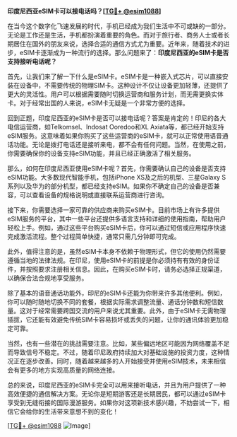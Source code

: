 **印度尼西亚eSIM卡可以接电话吗？[[TG💪+ @esim1088](https://t.me/s/esim1088)]**

在当今这个数字化飞速发展的时代，手机已经成为我们生活中不可或缺的一部分。无论是工作还是生活，手机都扮演着重要的角色。而对于旅行者、商务人士或者长期居住在国外的朋友来说，选择合适的通信方式尤为重要。近年来，随着技术的进步，eSIM卡逐渐成为一种流行的选择。那么问题来了：**印度尼西亚的eSIM卡是否支持接听电话呢？**

首先，让我们来了解一下什么是eSIM卡。eSIM卡是一种嵌入式芯片，可以直接安装在设备中，不需要传统的物理SIM卡。这种设计不仅让设备更加轻薄，还提供了更大的灵活性。用户可以根据需要随时切换运营商和服务计划，而无需更换实体卡。对于经常出国的人来说，eSIM卡无疑是一个非常方便的选择。

回到正题，印度尼西亚的eSIM卡是否可以接电话呢？答案是肯定的！印尼的各大电信运营商，如Telkomsel、Indosat Ooredoo和XL Axiata等，都已经开始支持eSIM服务。这意味着如果你购买了这些运营商的eSIM卡，就可以正常使用语音通话功能。无论是拨打电话还是接听来电，都不会有任何问题。当然，在使用之前，你需要确保你的设备支持eSIM功能，并且已经正确激活了相关服务。

那么，如何在印度尼西亚使用eSIM卡呢？首先，你需要确认自己的设备是否支持eSIM功能。大多数现代智能手机，包括iPhone XS及之后的机型、三星Galaxy S系列以及华为的部分机型，都已经支持eSIM。如果你不确定自己的设备是否兼容，可以查看设备的规格说明或直接联系运营商进行咨询。

接下来，你需要选择一家可靠的供应商来购买eSIM卡。目前市场上有许多提供eSIM服务的平台，其中一些平台还提供多语言支持和详细的使用指南，帮助用户轻松上手。例如，通过这些平台购买eSIM卡后，你可以通过短信或应用程序快速完成激活流程。整个过程简单快捷，通常只需几分钟即可完成。

此外，值得注意的是，虽然eSIM卡本身不依赖于物理形式，但它的使用仍然需要遵循当地的法律法规。在印尼，使用eSIM卡的前提是你必须持有有效的身份证件，并按照要求注册相关信息。因此，在购买eSIM卡时，请务必选择正规渠道，以确保合法合规地享受服务。

除了基本的语音通话功能外，印尼的eSIM卡还能为你带来许多其他便利。例如，你可以随时随地切换不同的套餐，根据实际需求调整流量、通话分钟数和短信数量。这对于经常需要跨国交流的用户来说尤其重要。此外，由于eSIM卡无需物理插拔，它还能有效避免传统SIM卡容易损坏或丢失的问题，让你的通讯体验更加稳定可靠。

当然，也有一些潜在的挑战需要注意。比如，某些偏远地区可能因为网络覆盖不足而导致信号不稳定。不过，随着印尼政府持续加大对基础设施的投资力度，这种情况正在逐步改善。同时，随着越来越多的人开始接受并使用eSIM技术，未来相信会有更多的地方实现高质量的网络连接。

总的来说，印度尼西亚的eSIM卡完全可以用来接听电话，并且为用户提供了一种高效便捷的通信解决方案。无论你是短期游客还是长期居民，都可以通过eSIM卡享受到无缝衔接的国际漫游服务。如果你对这项新技术感兴趣，不妨尝试一下，相信它会给你的生活带来意想不到的变化！

[[TG💪+ @esim1088](https://t.me/s/esim1088) ![Image](https://i.postimg.cc/4NQfJmqS/Snipaste-2025-05-13-00-14-12.png)]